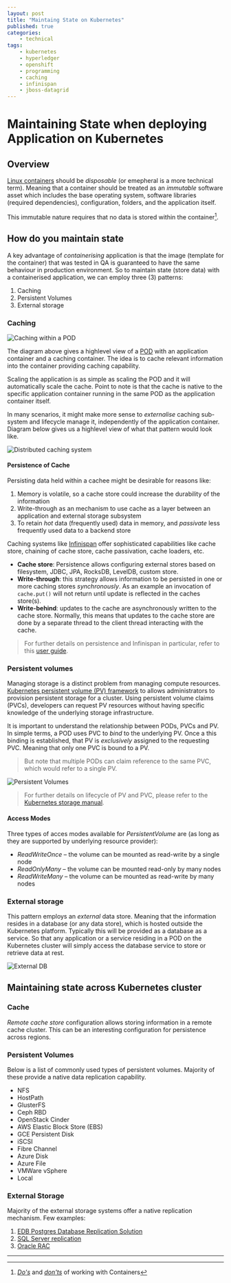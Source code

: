 ```yaml
---
layout: post
title: "Maintaing State on Kubernetes"
published: true
categories:
    - technical
tags:
    - kubernetes
    - hyperledger
    - openshift
    - programming
    - caching
    - infinispan
    - jboss-datagrid
---
```


# Maintaining State when deploying Application on Kubernetes

## Overview

[Linux containers][1] should be _disposable_ (or emepheral is a more technical term). Meaning that a container should be treated as an _immutable_ software asset which includes the base operating system, software libraries (required dependencies), configuration, folders, and the application itself.  

This immutable nature requires that no data is stored within the container[^1].  

## How do you maintain state

A key advantage of _containerising_ application is that the image (template for the container) that was tested in QA is guaranteed to have the same behaviour in production environment.  So to maintain state (store data) with a containerised application, we can employ three (3) patterns:

1. Caching
2. Persistent Volumes
3. External storage

### Caching
![Caching within a POD](../img/2018/05/pod-cache.png)

The diagram above gives a highlevel view of a [POD](2) with an application container and a caching container.  The idea is to cache relevant information into the container providing caching capability.

Scaling the application is as simple as scaling the POD and it will automatically scale the cache.  Point to note is that the cache is native to the specific application container running in the same POD as the application container itself.

In many scenarios, it might make more sense to _externalise_ caching sub-system and lifecycle manage it, independently of the application container.  Diagram below gives us a highlevel view of what that pattern would look like.

![Distributed caching system](../img/2018/05/cache-as-a-service.png)

#### Persistence of Cache

Persisting data held within a cachee might be desirable for reasons like:
1. Memory is volatile, so a cache store could increase the durability of the information
2. Write-through as an mechanism to use cache as a layer between an application and external storage subsystem
3. To retain _hot_ data (frequently used) data in memory, and _passivate_ less frequently used data to a backend store

Caching systems like [Infinispan][3] offer sophisticated capabilities like cache store, chaining of cache store, cache passivation, cache loaders, etc.  

- **Cache store**: Persistence allows configuring external stores based on filesystem, JDBC, JPA, RocksDB, LevelDB, custom store.  
- **Write-through**: this strategy allows information to be persisted in one or more caching stores _synchronously_.  As an example an invocation of `cache.put()` will not return until update is reflected in the caches store(s).
- **Write-behind**: updates to the cache are asynchronously written to the cache store. Normally, this means that updates to the cache store are done by a separate thread to the client thread interacting with the cache.

> For further details on persistence and Infinispan in particular, refer to this [user guide][4].

### Persistent volumes

Managing storage is a distinct problem from managing compute resources. [Kubernetes persistent volume (PV) framework][5] to allows administrators to provision persistent storage for a cluster. Using persistent volume claims (PVCs), developers can request PV resources without having specific knowledge of the underlying storage infrastructure.

It is important to understand the relationship between PODs, PVCs and PV.  In simple terms, a POD uses PVC to _bind_ to the underlying PV.  Once a this binding is established, that PV is _exclusively_ assigned to the requesting PVC.  Meaning that only one PVC is bound to a PV.  

> But note that multiple PODs can claim reference to the same PVC, which would refer to a single PV.

![Persistent Volumes](../img/2018/05/using-pvc.png)

> For further details on lifecycle of PV and PVC, please refer to the [Kubernetes storage manual][6].

#### Access Modes

Three types of acces modes available for _PersistentVolume_ are (as long as they are supported by underlying resource provider):

- _ReadWriteOnce_ – the volume can be mounted as read-write by a single node
- _ReadOnlyMany_ – the volume can be mounted read-only by many nodes
- _ReadWriteMany_ – the volume can be mounted as read-write by many nodes

### External storage

This pattern employs an _external_ data store.  Meaning that the information resides in a database (or any data store), which is hosted outside the Kubernetes platform.  Typically this will be provided as a database as a service.  So that any application or a service residing in a POD on the Kubernetes cluster will simply access the database service to store or retrieve data at rest.

![External DB](../img/2018/05/external-db.png)

## Maintaining state across Kubernetes cluster

### Cache

_Remote cache store_ configuration allows storing information in a remote cache cluster.  This can be an interesting configuration for persistence across regions.

### Persistent Volumes

Below is a list of commonly used types of persistent volumes.  Majority of these provide a native data replication capability.
- NFS
- HostPath
- GlusterFS
- Ceph RBD
- OpenStack Cinder
- AWS Elastic Block Store (EBS)
- GCE Persistent Disk
- iSCSI
- Fibre Channel
- Azure Disk
- Azure File
- VMWare vSphere
- Local

### External Storage

Majority of the external storage systems offer a native replication mechanism.  Few examples:
1. [EDB Postgres Database Replication Solution][7]
2. [SQL Server replication][8]
3. [Oracle RAC][9]

[1]: https://www.opencontainers.org/
[2]: https://kubernetes.io/docs/concepts/workloads/pods/pod/
[3]: http://infinispan.org
[4]: http://infinispan.org/docs/stable/user_guide/user_guide.html#persistence
[5]: https://kubernetes.io/docs/concepts/storage/persistent-volumes/
[6]: https://kubernetes.io/docs/concepts/storage/
[7]: https://www.enterprisedb.com/solutions/replication
[8]: https://docs.microsoft.com/en-us/sql/relational-databases/replication/sql-server-replication?view=sql-server-2017
[9]: http://www.oracle.com/technetwork/database/options/clustering/overview/index-086583.html

---

[^1]: [_Do's_](https://docs.docker.com/develop/develop-images/dockerfile_best-practices/) and [_don'ts_](https://developers.redhat.com/blog/2016/02/24/10-things-to-avoid-in-docker-containers/) of working with Containers
